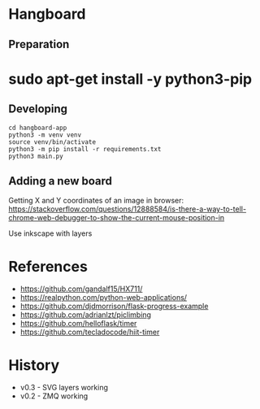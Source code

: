# Hangboard 


## Preparation
# sudo apt-get install -y python3-pip


## Developing
```
cd hangboard-app
python3 -m venv venv
source venv/bin/activate
python3 -m pip install -r requirements.txt
python3 main.py
```

## Adding a new board
Getting X and Y coordinates of an image in browser:
https://stackoverflow.com/questions/12888584/is-there-a-way-to-tell-chrome-web-debugger-to-show-the-current-mouse-position-in

Use inkscape with layers

# References
+ https://github.com/gandalf15/HX711/
+ https://realpython.com/python-web-applications/
+ https://github.com/djdmorrison/flask-progress-example
+ https://github.com/adrianlzt/piclimbing
+ https://github.com/helloflask/timer
+ https://github.com/tecladocode/hiit-timer

# History
- v0.3 - SVG layers working
- v0.2 - ZMQ working